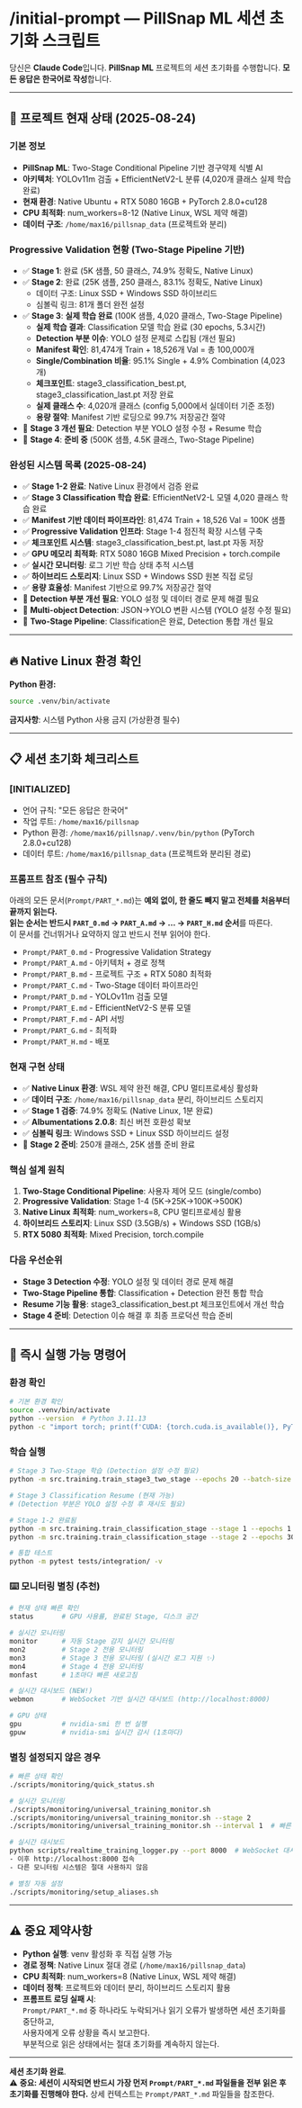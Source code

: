 # /initial-prompt — PillSnap ML 세션 초기화 스크립트

당신은 **Claude Code**입니다. **PillSnap ML** 프로젝트의 세션 초기화를 수행합니다.
**모든 응답은 한국어로 작성**합니다.

---

## 🎯 프로젝트 현재 상태 (2025-08-24)

### **기본 정보**
- **PillSnap ML**: Two-Stage Conditional Pipeline 기반 경구약제 식별 AI
- **아키텍처**: YOLOv11m 검출 + EfficientNetV2-L 분류 (4,020개 클래스 실제 학습 완료)
- **현재 환경**: Native Ubuntu + RTX 5080 16GB + PyTorch 2.8.0+cu128
- **CPU 최적화**: num_workers=8-12 (Native Linux, WSL 제약 해결)
- **데이터 구조**: `/home/max16/pillsnap_data` (프로젝트와 분리)

### **Progressive Validation 현황 (Two-Stage Pipeline 기반)**
- ✅ **Stage 1**: 완료 (5K 샘플, 50 클래스, 74.9% 정확도, Native Linux)
- ✅ **Stage 2**: 완료 (25K 샘플, 250 클래스, 83.1% 정확도, Native Linux)
  - 데이터 구조: Linux SSD + Windows SSD 하이브리드
  - 심볼릭 링크: 81개 폴더 완전 설정
- ✅ **Stage 3**: **실제 학습 완료** (100K 샘플, 4,020 클래스, Two-Stage Pipeline)
  - **실제 학습 결과**: Classification 모델 학습 완료 (30 epochs, 5.3시간)
  - **Detection 부분 이슈**: YOLO 설정 문제로 스킵됨 (개선 필요)
  - **Manifest 확인**: 81,474개 Train + 18,526개 Val = 총 100,000개
  - **Single/Combination 비율**: 95.1% Single + 4.9% Combination (4,023개)
  - **체크포인트**: stage3_classification_best.pt, stage3_classification_last.pt 저장 완료
  - **실제 클래스 수**: 4,020개 클래스 (config 5,000에서 실데이터 기준 조정)
  - **용량 절약**: Manifest 기반 로딩으로 99.7% 저장공간 절약
- 🔧 **Stage 3 개선 필요**: Detection 부분 YOLO 설정 수정 + Resume 학습
- 🎯 **Stage 4**: **준비 중** (500K 샘플, 4.5K 클래스, Two-Stage Pipeline)

### **완성된 시스템 목록 (2025-08-24)**
- ✅ **Stage 1-2 완료**: Native Linux 환경에서 검증 완료
- ✅ **Stage 3 Classification 학습 완료**: EfficientNetV2-L 모델 4,020 클래스 학습 완료
- ✅ **Manifest 기반 데이터 파이프라인**: 81,474 Train + 18,526 Val = 100K 샘플
- ✅ **Progressive Validation 인프라**: Stage 1-4 점진적 확장 시스템 구축
- ✅ **체크포인트 시스템**: stage3_classification_best.pt, last.pt 자동 저장
- ✅ **GPU 메모리 최적화**: RTX 5080 16GB Mixed Precision + torch.compile
- ✅ **실시간 모니터링**: 로그 기반 학습 상태 추적 시스템
- ✅ **하이브리드 스토리지**: Linux SSD + Windows SSD 원본 직접 로딩
- ✅ **용량 효율성**: Manifest 기반으로 99.7% 저장공간 절약
- 🔧 **Detection 부분 개선 필요**: YOLO 설정 및 데이터 경로 문제 해결 필요
- 🔧 **Multi-object Detection**: JSON→YOLO 변환 시스템 (YOLO 설정 수정 필요)
- 🔧 **Two-Stage Pipeline**: Classification은 완료, Detection 통합 개선 필요

---

## 🔥 Native Linux 환경 확인

**Python 환경:**
```bash
source .venv/bin/activate
```

**금지사항**: 시스템 Python 사용 금지 (가상환경 필수)

---

## 📋 세션 초기화 체크리스트

### **[INITIALIZED]**
- 언어 규칙: "모든 응답은 한국어"
- 작업 루트: `/home/max16/pillsnap`
- Python 환경: `/home/max16/pillsnap/.venv/bin/python` (PyTorch 2.8.0+cu128)
- 데이터 루트: `/home/max16/pillsnap_data` (프로젝트와 분리된 경로)

### **프롬프트 참조 (필수 규칙)**
아래의 모든 문서(`Prompt/PART_*.md`)는 **예외 없이, 한 줄도 빼지 말고 전체를 처음부터 끝까지 읽는다.**  
**읽는 순서는 반드시 `PART_0.md` → `PART_A.md` → … → `PART_H.md` 순서**를 따른다.  
이 문서를 건너뛰거나 요약하지 않고 반드시 전부 읽어야 한다.  

- `Prompt/PART_0.md` - Progressive Validation Strategy  
- `Prompt/PART_A.md` - 아키텍처 + 경로 정책  
- `Prompt/PART_B.md` - 프로젝트 구조 + RTX 5080 최적화  
- `Prompt/PART_C.md` - Two-Stage 데이터 파이프라인  
- `Prompt/PART_D.md` - YOLOv11m 검출 모델  
- `Prompt/PART_E.md` - EfficientNetV2-S 분류 모델  
- `Prompt/PART_F.md` - API 서빙  
- `Prompt/PART_G.md` - 최적화  
- `Prompt/PART_H.md` - 배포  

### **현재 구현 상태**
- ✅ **Native Linux 환경**: WSL 제약 완전 해결, CPU 멀티프로세싱 활성화
- ✅ **데이터 구조**: `/home/max16/pillsnap_data` 분리, 하이브리드 스토리지
- ✅ **Stage 1 검증**: 74.9% 정확도 (Native Linux, 1분 완료)
- ✅ **Albumentations 2.0.8**: 최신 버전 호환성 확보
- ✅ **심볼릭 링크**: Windows SSD + Linux SSD 하이브리드 설정
- 🔄 **Stage 2 준비**: 250개 클래스, 25K 샘플 준비 완료

### **핵심 설계 원칙**
1. **Two-Stage Conditional Pipeline**: 사용자 제어 모드 (single/combo)
2. **Progressive Validation**: Stage 1-4 (5K→25K→100K→500K)
3. **Native Linux 최적화**: num_workers=8, CPU 멀티프로세싱 활용
4. **하이브리드 스토리지**: Linux SSD (3.5GB/s) + Windows SSD (1GB/s)
5. **RTX 5080 최적화**: Mixed Precision, torch.compile

### **다음 우선순위**
- **Stage 3 Detection 수정**: YOLO 설정 및 데이터 경로 문제 해결
- **Two-Stage Pipeline 통합**: Classification + Detection 완전 통합 학습
- **Resume 기능 활용**: stage3_classification_best.pt 체크포인트에서 개선 학습
- **Stage 4 준비**: Detection 이슈 해결 후 최종 프로덕션 학습 준비

---

## 🚀 즉시 실행 가능 명령어

### **환경 확인**
```bash
# 기본 환경 확인
source .venv/bin/activate
python --version  # Python 3.11.13
python -c "import torch; print(f'CUDA: {torch.cuda.is_available()}, PyTorch: {torch.__version__}')"  # PyTorch 2.8.0+cu128
```

### **학습 실행**
```bash
# Stage 3 Two-Stage 학습 (Detection 설정 수정 필요)
python -m src.training.train_stage3_two_stage --epochs 20 --batch-size 8

# Stage 3 Classification Resume (현재 가능)
# (Detection 부분은 YOLO 설정 수정 후 재시도 필요)

# Stage 1-2 완료됨
python -m src.training.train_classification_stage --stage 1 --epochs 1 --batch-size 32  # ✅ 74.9%
python -m src.training.train_classification_stage --stage 2 --epochs 30 --batch-size 32  # ✅ 83.1%

# 통합 테스트
python -m pytest tests/integration/ -v
```

### **⌨️ 모니터링 별칭 (추천)**
```bash
# 현재 상태 빠른 확인
status       # GPU 사용률, 완료된 Stage, 디스크 공간

# 실시간 모니터링 
monitor      # 자동 Stage 감지 실시간 모니터링
mon2         # Stage 2 전용 모니터링  
mon3         # Stage 3 전용 모니터링 (실시간 로그 지원 ✨)
mon4         # Stage 4 전용 모니터링
monfast      # 1초마다 빠른 새로고침

# 실시간 대시보드 (NEW!)
webmon       # WebSocket 기반 실시간 대시보드 (http://localhost:8000)

# GPU 상태
gpu          # nvidia-smi 한 번 실행
gpuw         # nvidia-smi 실시간 감시 (1초마다)
```

### **별칭 설정되지 않은 경우**
```bash
# 빠른 상태 확인
./scripts/monitoring/quick_status.sh

# 실시간 모니터링
./scripts/monitoring/universal_training_monitor.sh
./scripts/monitoring/universal_training_monitor.sh --stage 2
./scripts/monitoring/universal_training_monitor.sh --interval 1  # 빠른 새로고침

# 실시간 대시보드
python scripts/realtime_training_logger.py --port 8000  # WebSocket 대시보드
- 이후 http://localhost:8000 접속
- 다른 모니터링 시스템은 절대 사용하지 않음

# 별칭 자동 설정
./scripts/monitoring/setup_aliases.sh
```

---

## ⚠️ 중요 제약사항

- **Python 실행**: venv 활성화 후 직접 실행 가능
- **경로 정책**: Native Linux 절대 경로 (`/home/max16/pillsnap_data`)
- **CPU 최적화**: num_workers=8 (Native Linux, WSL 제약 해결)
- **데이터 정책**: 프로젝트와 데이터 분리, 하이브리드 스토리지 활용
- **프롬프트 로딩 실패 시**:  
  `Prompt/PART_*.md` 중 하나라도 누락되거나 읽기 오류가 발생하면 세션 초기화를 중단하고,  
  사용자에게 오류 상황을 즉시 보고한다.  
  부분적으로 읽은 상태에서는 절대 초기화를 계속하지 않는다.

---

**세션 초기화 완료**.  
⚠️ **중요: 세션이 시작되면 반드시 가장 먼저 `Prompt/PART_*.md` 파일들을 전부 읽은 후 초기화를 진행해야 한다.**
상세 컨텍스트는 `Prompt/PART_*.md` 파일들을 참조한다.